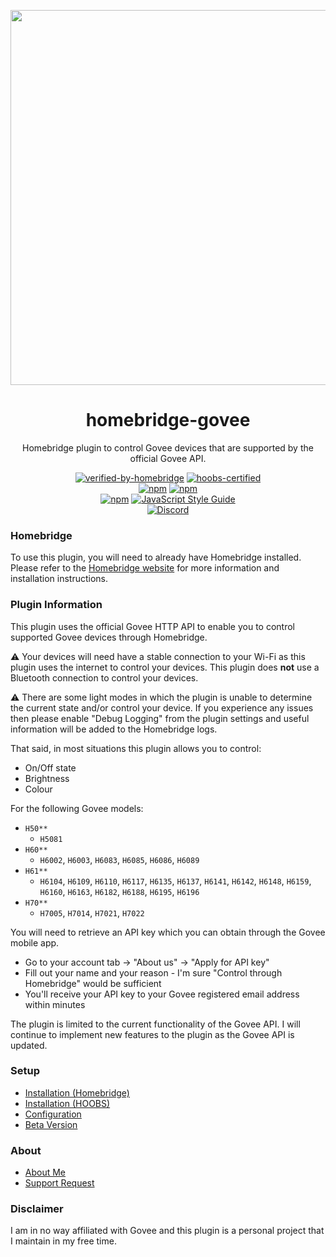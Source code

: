 <p align="center">
   <a href="https://github.com/homebridge/verified/blob/master/verified-plugins.json"><img src="https://user-images.githubusercontent.com/43026681/93664399-944e7780-fa66-11ea-8c5f-21b98d4532ce.png" width="600px"></a>
</p>
<span align="center">
  
# homebridge-govee 

 Homebridge plugin to control Govee devices that are supported by the official Govee API.
 
 [![verified-by-homebridge](https://badgen.net/badge/homebridge/verified/purple)](https://github.com/homebridge/homebridge/wiki/Verified-Plugins)
 [![hoobs-certified](https://badgen.net/badge/HOOBS/Certified/yellow)](https://plugins.hoobs.org/plugin/homebridge-govee)   
 [![npm](https://img.shields.io/npm/v/homebridge-govee/latest?label=latest)](https://www.npmjs.com/package/homebridge-govee)
 [![npm](https://img.shields.io/npm/v/homebridge-govee/beta?label=beta)](https://github.com/bwp91/homebridge-govee/wiki/Beta-Version)   
 [![npm](https://img.shields.io/npm/dt/homebridge-govee)](https://www.npmjs.com/package/homebridge-govee)
 [![JavaScript Style Guide](https://img.shields.io/badge/code_style-standard-brightgreen.svg)](https://standardjs.com)   
 [![Discord](https://img.shields.io/discord/432663330281226270?color=728ED5&logo=discord&label=discord)](https://discord.com/channels/432663330281226270/742733745743855627)

</span>

### Homebridge
To use this plugin, you will need to already have Homebridge installed. Please refer to the [Homebridge website](https://homebridge.io) for more information and installation instructions.

### Plugin Information
This plugin uses the official Govee HTTP API to enable you to control supported Govee devices through Homebridge.

⚠️ Your devices will need have a stable connection to your Wi-Fi as this plugin uses the internet to control your devices. This plugin does **not** use a Bluetooth connection to control your devices.

⚠️ There are some light modes in which the plugin is unable to determine the current state and/or control your device. If you experience any issues then please enable "Debug Logging" from the plugin settings and useful information will be added to the Homebridge logs.

That said, in most situations this plugin allows you to control:

* On/Off state
* Brightness
* Colour

For the following Govee models:

* `H50**`
  * `H5081`
* `H60**`
  * `H6002`, `H6003`, `H6083`, `H6085`, `H6086`, `H6089` 
* `H61**`
  * `H6104`, `H6109`, `H6110`, `H6117`, `H6135`, `H6137`, `H6141`, `H6142`, `H6148`, `H6159`, `H6160`, `H6163`, `H6182`, `H6188`, `H6195`, `H6196`
* `H70**`
  * `H7005`, `H7014`, `H7021`, `H7022` 

You will need to retrieve an API key which you can obtain through the Govee mobile app.
* Go to your account tab → "About us" → "Apply for API key"
* Fill out your name and your reason - I'm sure "Control through Homebridge" would be sufficient
* You'll receive your API key to your Govee registered email address within minutes

The plugin is limited to the current functionality of the Govee API. I will continue to implement new features to the plugin as the Govee API is updated.

### Setup
* [Installation (Homebridge)](https://github.com/bwp91/homebridge-govee/wiki/Installation-(Homebridge))
* [Installation (HOOBS)](https://github.com/bwp91/homebridge-govee/wiki/Installation-(HOOBS))
* [Configuration](https://github.com/bwp91/homebridge-govee/wiki/Configuration)
* [Beta Version](https://github.com/bwp91/homebridge-govee/wiki/Beta-Version)

### About
* [About Me](https://github.com/sponsors/bwp91)
* [Support Request](https://github.com/bwp91/homebridge-govee/issues/new/choose)

### Disclaimer
I am in no way affiliated with Govee and this plugin is a personal project that I maintain in my free time.

